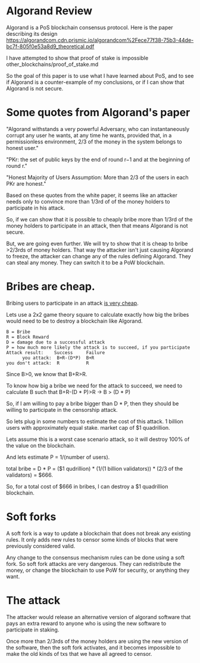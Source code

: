 Algorand Review
===========

Algorand is a PoS blockchain consensus protocol. Here is the paper describing its design https://algorandcom.cdn.prismic.io/algorandcom%2Fece77f38-75b3-44de-bc7f-805f0e53a8d9_theoretical.pdf

I have attempted to show that proof of stake is impossible other_blockchains/proof_of_stake.md

So the goal of this paper is to use what I have learned about PoS, and to see if Algorand is a counter-example of my conclusions, or if I can show that Algorand is not secure.

Some quotes from Algorand's paper
===========

"Algorand withstands a very powerful Adversary, who can instantaneously corrupt any user he wants, at any time he wants, provided that, in a permissionless environment, 2/3 of the money in the system belongs to honest user."

"PKr: the set of public keys by the end of round r−1 and at the beginning of round r."

"Honest Majority of Users Assumption: More than 2/3 of the users in each PKr are honest."

Based on these quotes from the white paper, it seems like an attacker needs only to convince more than 1/3rd of of the money holders to participate in his attack.

So, if we can show that it is possible to cheaply bribe more than 1/3rd of the money holders to participate in an attack, then that means Algorand is not secure.

But, we are going even further.
We will try to show that it is cheap to bribe >2/3rds of money holders. That way the attacker isn't just causing Algorand to freeze, the attacker can change any of the rules defining Algorand. They can steal any money. They can switch it to be a PoW blockchain.

Bribes are cheap.
=========

Bribing users to participate in an attack [is very cheap](basics/market_failure.md).

Lets use a 2x2 game theory square to calculate exactly how big the bribes would need to be to destroy a blockchain like Algorand.

```
B = Bribe
R = Block Reward
D = damage due to a successful attack
P = how much more likely the attack is to succeed, if you participate
Attack result:    Success     Failure
      you attack:  B+R-(D*P)  B+R
you don't attack:  R          R
```

Since B>0, we know that B+R>R.

To know how big a bribe we need for the attack to succeed, we need to calculate B such that B+R-(D * P)>R  -> B > (D * P)

So, if I am willing to pay a bribe bigger than D * P, then they should be willing to participate in the censorship attack.

So lets plug in some numbers to estimate the cost of this attack.
1 billion users with approximately equal stake.
market cap of $1 quadrillion.

Lets assume this is a worst case scenario attack, so it will destroy 100% of the value on the blockchain.

And lets estimate P = 1/(number of users).

total bribe = D * P = ($1 qudrillion) * (1/(1 billion validators)) * (2/3 of the validators) = $666.

So, for a total cost of $666 in bribes, I can destroy a $1 quadrillion blockchain.

Soft forks
=========

A soft fork is a way to update a blockchain that does not break any existing rules. It only adds new rules to censor some kinds of blocks that were previously considered valid.

Any change to the consensus mechanism rules can be done using a soft fork. So soft fork attacks are very dangerous. They can redistribute the money, or change the blockchain to use PoW for security, or anything they want.

The attack
=========

The attacker would release an alternative version of algorand software that pays an extra reward to anyone who is using the new software to participate in staking.

Once more than 2/3rds of the money holders are using the new version of the software, then the soft fork activates, and it becomes impossible to make the old kinds of txs that we have all agreed to censor.

